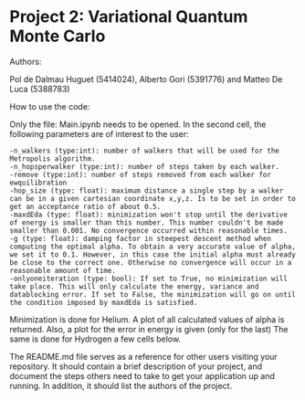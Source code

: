 # Project 2: Variational Quantum Monte Carlo
Authors: 

Pol de Dalmau Huguet (5414024), Alberto Gori (5391776) and Matteo De Luca (5388783)

How to use the code:

Only the file: Main.ipynb needs to be opened.
In the second cell, the following parameters are of interest to the user:

    -n_walkers (type:int): number of walkers that will be used for the Metropolis algorithm.
    -n_hopsperwalker (type:int): number of steps taken by each walker.
    -remove (type:int): number of steps removed from each walker for ewquilibration
    -hop_size (type: float): maximum distance a single step by a walker can be in a given cartesian coordinate x,y,z. Is to be set in order to get an acceptance ratio of about 0.5.
    -maxdEda (type: float): minimization won't stop until the derivative of energy is smaller than this number. This number couldn't be made smaller than 0.001. No convergence occurred within reasonable times. 
    -g (type: float): damping factor in steepest descent method when computing the optimal alpha. To obtain a very accurate value of alpha, we set it to 0.1. However, in this case the initial alpha must already be close to the correct one. Otherwise no convergence will occur in a reasonable amount of time.
    -onlyoneiteration (type: bool): If set to True, no minimization will take place. This will only calculate the energy, variance and datablocking error. If set to False, the minimization will go on until the condition imposed by maxdEda is satisfied. 
    
Minimization is done for Helium. A plot of all calculated values of alpha is returned. Also, a plot for the error in energy is given (only for the last)
The same is done for Hydrogen a few cells below.

The README.md file serves as a reference for other users visiting your repository.
It should contain a brief description of your project, and document the steps others need to take to get your application up and running.
In addition, it should list the authors of the project.